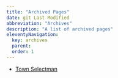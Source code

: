 ```yaml
---
title: "Archived Pages"
date: git Last Modified
abbreviation: "Archives"
description: "A list of archived pages"
eleventyNavigation:
  key: archives
  parent:
  order: 1
---
```


- [Town Selectman](/town-selectman)
